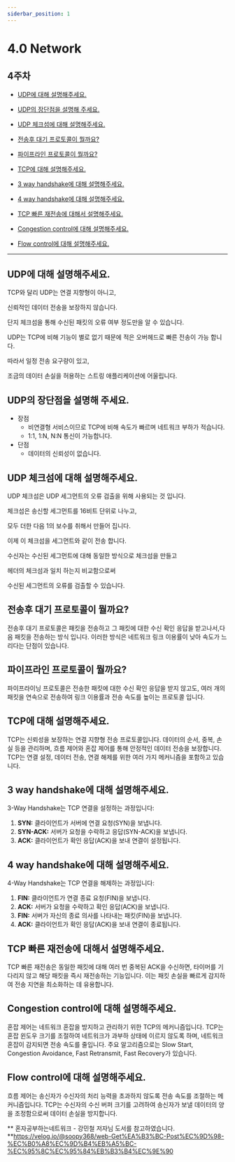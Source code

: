 ```yaml
---
siderbar_position: 1
---
```


# 4.0 Network

## 4주차

- [UDP에 대해 설명해주세요.](#udp에-대해-설명해주세요)

- [UDP의 장단점을 설명해 주세요.](#udp의-장단점을-설명해-주세요)

- [UDP 체크섬에 대해 설명해주세요.](#udp-체크섬에-대해-설명해주세요)

- [전송후 대기 프로토콜이 뭘까요?](#전송후-대기-프로토콜이-뭘까요)

- [파이프라인 프로토콜이 뭘까요?](#파이프라인-프로토콜이-뭘까요)

- [TCP에 대해 설명해주세요.](#tcp에-대해-설명해주세요)

- [3 way handshake에 대해 설명해주세요.](#3-way-handshake에-대해-설명해주세요)

- [4 way handshake에 대해 설명해주세요.](#4-way-handshake에-대해-설명해주세요)

- [TCP 빠른 재전송에 대해서 설명해주세요.](#tcp-빠른-재전송에-대해서-설명해주세요)

- [Congestion control에 대해 설명해주세요.](#congestion-control에-대해-설명해주세요)

- [Flow control에 대해 설명해주세요.](#flow-control에-대해-설명해주세요)

---

## UDP에 대해 설명해주세요.

TCP와 달리 UDP는 연결 지향형이 아니고,

신뢰적인 데이터 전송을 보장하지 않습니다.

단지 체크섬을 통해 수신된 패킷의 오류 여부 정도만을 알 수 있습니다.

UDP는 TCP에 비해 기능이 별로 없기 때문에 적은 오버헤드로 빠른 전송이 가능 합니다.

따라서 일정 전송 요구량이 있고,

조금의 데이터 손실을 허용하는 스트링 애플리케이션에 어울립니다.

## UDP의 장단점을 설명해 주세요.

- 장점
  - 비연결형 서비스이므로 TCP에 비해 속도가 빠르며 네트워크 부하가 적습니다.
  - 1:1, 1:N, N:N 통신이 가능합니다.
- 단점
  - 데이터의 신뢰성이 없습니다.

## UDP 체크섬에 대해 설명해주세요.

UDP 체크섬은 UDP 세그먼트의 오류 검출을 위해 사용되는 것 입니다.

체크섬은 송신할 세그먼트를 16비트 단위로 나누고,

모두 더한 다음 1의 보수를 취해서 만들어 집니다.

이제 이 체크섬을 세그먼트와 같이 전송 합니다.

수신자는 수신된 세그먼트에 대해 동일한 방식으로 체크섬을 만들고

헤더의 체크섬과 일치 하는지 비교함으로써

수신된 세그먼트의 오류를 검출할 수 있습니다.

## 전송후 대기 프로토콜이 뭘까요?

전송후 대기 프로토콜은 패킷을 전송하고 그 패킷에 대한 수신 확인 응답을 받고나서,다음 패킷을 전송하는 방식 입니다. 이러한 방식은 네트워크 링크 이용률이 낮아 속도가 느리다는 단점이 있습니다.

## 파이프라인 프로토콜이 뭘까요?

파이프라이닝 프로토콜은 전송한 패킷에 대한 수신 확인 응답을 받지 않고도, 여러 개의 패킷을 연속으로 전송하여 링크 이용률과 전송 속도를 높이는 프로토콜 입니다.

## TCP에 대해 설명해주세요.

TCP는 신뢰성을 보장하는 연결 지향형 전송 프로토콜입니다. 데이터의 순서, 중복, 손실 등을 관리하며, 흐름 제어와 혼잡 제어를 통해 안정적인 데이터 전송을 보장합니다. TCP는 연결 설정, 데이터 전송, 연결 해제를 위한 여러 가지 메커니즘을 포함하고 있습니다.

## 3 way handshake에 대해 설명해주세요.

3-Way Handshake는 TCP 연결을 설정하는 과정입니다:

1. **SYN:** 클라이언트가 서버에 연결 요청(SYN)을 보냅니다.
2. **SYN-ACK:** 서버가 요청을 수락하고 응답(SYN-ACK)을 보냅니다.
3. **ACK:** 클라이언트가 확인 응답(ACK)을 보내 연결이 설정됩니다.

## 4 way handshake에 대해 설명해주세요.

4-Way Handshake는 TCP 연결을 해제하는 과정입니다:

1. **FIN:** 클라이언트가 연결 종료 요청(FIN)을 보냅니다.
2. **ACK:** 서버가 요청을 수락하고 확인 응답(ACK)을 보냅니다.
3. **FIN:** 서버가 자신의 종료 의사를 나타내는 패킷(FIN)을 보냅니다.
4. **ACK:** 클라이언트가 확인 응답(ACK)을 보내 연결이 종료됩니다.

## TCP 빠른 재전송에 대해서 설명해주세요.

TCP 빠른 재전송은 동일한 패킷에 대해 여러 번 중복된 ACK을 수신하면, 타이머를 기다리지 않고 해당 패킷을 즉시 재전송하는 기능입니다. 이는 패킷 손실을 빠르게 감지하여 전송 지연을 최소화하는 데 유용합니다.

## Congestion control에 대해 설명해주세요.

혼잡 제어는 네트워크 혼잡을 방지하고 관리하기 위한 TCP의 메커니즘입니다. TCP는 혼잡 윈도우 크기를 조절하여 네트워크가 과부하 상태에 이르지 않도록 하며, 네트워크 혼잡이 감지되면 전송 속도를 줄입니다. 주요 알고리즘으로는 Slow Start, Congestion Avoidance, Fast Retransmit, Fast Recovery가 있습니다.

## Flow control에 대해 설명해주세요.

흐름 제어는 송신자가 수신자의 처리 능력을 초과하지 않도록 전송 속도를 조절하는 메커니즘입니다. TCP는 수신자의 수신 버퍼 크기를 고려하여 송신자가 보낼 데이터의 양을 조정함으로써 데이터 손실을 방지합니다.

\*\* 혼자공부하는네트워크 - 강민철 저자님 도서를 참고하였습니다.
\*\*https://velog.io/@soopy368/web-Get%EA%B3%BC-Post%EC%9D%98-%EC%B0%A8%EC%9D%B4%EB%A5%BC-%EC%95%8C%EC%95%84%EB%B3%B4%EC%9E%90

```

```
